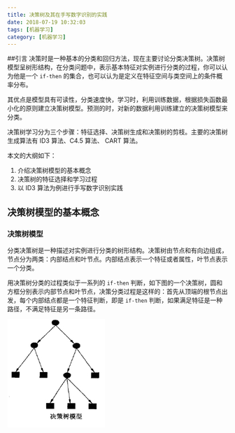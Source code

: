 ```yaml
---
title: 决策树及其在手写数字识别的实践
date: 2018-07-19 10:32:03
tags: [机器学习]
category: [机器学习]
---
```


##引言
决策时是一种基本的分类和回归方法，现在主要讨论分类决策树。决策树模型呈树形结构，在分类问题中，表示基本特征对实例进行分类的过程，你可以认为他是一个 `if-then` 的集合，也可以认为是定义在特征空间与类空间上的条件概率分布。

其优点是模型具有可读性，分类速度快，学习时，利用训练数据，根据损失函数最小化的原则建立决策树模型。预测的时，对新的数据利用训练建立的决策树模型来分类。

决策树学习分为三个步骤：特征选择、决策树生成和决策树的剪枝。主要的决策树生成算法有 ID3 算法、C4.5 算法、 CART 算法。

本文的大纲如下：
1. 介绍决策树模型的基本概念
2. 决策树的特征选择和学习过程
3. 以 ID3 算法为例进行手写数字识别实践

## 决策树模型的基本概念
### 决策树模型
分类决策树是一种描述对实例进行分类的树形结构。决策树由节点和有向边组成，节点分为两类：内部结点和叶节点。内部结点表示一个特征或者属性，叶节点表示一个分类。

用决策树分类的过程类似于一系列的 `if-then` 判断，如下图的一个决策树，圆和方框分别表示内部节点和叶节点，决策分类过程是这样的：首先从顶端的根节点出发，每个内部结点都是一个特征判断，即是 `if-then`  判断，如果满足特征是一种路径，不满足特征是另一条路径。

![D295E3E5-FD3E-4509-BBA7-D80D26317A61](media/D295E3E5-FD3E-4509-BBA7-D80D26317A61.png)
